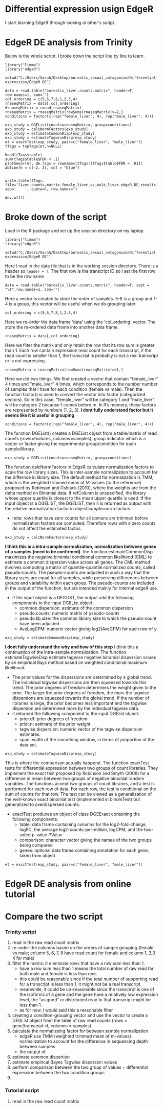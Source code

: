 # Differential expression usign EdgeR
I start learning EdgeR through looking at other's script.

# EdgeR DE analysis from Trinity
Below is the whole script. I broke down the script line by line to learn. 
```
library("limma")
library("edgeR")

setwd("C:/Users/Sarah/Desktop/borealis_sexual_antagonism/Differential expression/EdgeR DE")

data = read.table("borealis_liver.counts.matrix", header=T, row.names=1, com='')
col_ordering = c(5,6,7,8,1,2,3,4)
rnaseqMatrix = data[,col_ordering]
#rnaseqMatrix = round(rnaseqMatrix)
rnaseqMatrix = rnaseqMatrix[rowSums(rnaseqMatrix)>=2,]
conditions = factor(c(rep("female_liver", 4), rep("male_liver", 4)))

exp_study = DGEList(counts=rnaseqMatrix, group=conditions)
exp_study = calcNormFactors(exp_study)
exp_study = estimateCommonDisp(exp_study)
exp_study = estimateTagwiseDisp(exp_study)
et = exactTest(exp_study, pair=c("female_liver", "male_liver"))
tTags = topTags(et,n=NULL)

head(tTags$table)
sum(tTags$table$FDR < .1)
plotSmear(et, de.tags = rownames(tTags)[tTags$table$FDR < .01])
abline(h = c(-2, 2), col = "blue")


write.table(tTags, file='liver.counts.matrix.female_liver_vs_male_liver.edgeR.DE_results', sep='	', quote=F, row.names=T)

dev.off()
```
# Broke down of the script
Load in the R package and set up the session directory on my laptop.
```
library("limma")
library("edgeR")

setwd("C:/Users/Sarah/Desktop/borealis_sexual_antagonism/Differential expression/EdgeR DE")
```
Here I read in the data file that is in the working session directory. There is a header so `header = T`. The first row is the transcript ID so I set the first row to be the row.name 
```
data = read.table("borealis_liver.counts.matrix", header=T, sept = "\t",row.names=1, com='')
```
Here a vector is created to store the order of samples. 5-8 is a group and 1-4 is a group, this vector will be useful when we do grouping later
```
col_ordering = c(5,6,7,8,1,2,3,4)
```
Here we re-order the data frame 'data' using the 'col_ordering' vector. The store the re-ordered data frame into another data frame. 
```
rnaseqMatrix = data[,col_ordering]
```
Here we filter the matrix and only retain the row that its row sum is greater than 1. Each row contain expression read count for each transcript, if the read count is smaller than 1, the transcript is probably is not a real transcript or is not expressing. 
```
rnaseqMatrix = rnaseqMatrix[rowSums(rnaseqMatrix)>=1,]
```
Here we did two things. We first created a vector that contain "female_liver" 4 times and "male_liver" 4 times, which corresponds to the number number of samples that I have for each condition (female vs male). Then the function factor() is used to convert the vector into factor (categorized vectors). So in this case, "female_liver" will be category 1 and "male_liver" will be category 2 because f comes before m.  In R’s memory, these factors are represented by numbers (1, 2, 3). **I dont fully understand factor but it seems like it is useful in grouping** 
```
conditions = factor(c(rep("female_liver", 4), rep("male_liver", 4)))
```
The function DGEList() creates a DGEList object from a table/matrix of read counts (rows=features, columns=samples), 
group indicator which is a vector or factor giving the experimental group/condition for each sample/library.
```
exp_study = DGEList(counts=rnaseqMatrix, group=conditions)
```
The function calcNormFactors in EdgeR calculate normalization factors to scale the raw library sizes. This is inter-sample normalization to account for the differnce in library size. The default method for normalization is TMM, which is the weighted trimmed mean of M-values (to the reference) proposed by Robinson and Oshlack (2010), where the weights are from the delta method on Binomial data. If refColumn is unspecified, the library whose upper quartile is closest to the mean upper quartile is used. If the input object is a DGELIST, the DGELIST, then it is returned as output with the relative normalization factor in object$samples$norm.factors. 
  - note: rows that have zero counts for all comuns are trimmed before normalization factors are computed. Therefore rows with a zero counts do not affect the estimated factos. 
```
exp_study = calcNormFactors(exp_study)
```
**I think this is a intra-sample normalization, normalization between genes of a samples (need to be confirmed).** the function estimateCommonDisp maximizes the negative binomial conditional common likelihood (CML) to estimate a common dispersion value across all genes. The CML method involves computing a matrix of quantile-quantile normalized counts, called pseudo-counts. The pseudo-counts are adjusted in such a way that the library sizes are equal for all samples, while preserving differences between groups and variability within each group. The pseudo-counts are included in the output of the function, but are intended mainly for internal edgeR use.
  - if the input object is a DEGLIST, the output add the following components to the input DGEList object:
    - common.dispersion: estimate of the common dispersion
    - pseudo.counts: numeric matrix of pseudo-counts
    - pseudo.lib.size: the common library size to which the pseudo-count have been adjusted
    - AveLogCPM: numeric vector giving log2(AveCPM) for each row of y
```
exp_study = estimateCommonDisp(exp_study)
```
**I dont fully understand the why and how of this step** I think this a continuation of the intra-sample normalization. The function estimateTagwiseDisp estimate tagwise negative binomial dispersion values by an empirical Bays method based on weighted conditional maximum likelihood.
  - The prior values for the dispersions are determined by a global trend. The individual tagwise dispersions are then squeezed towards this trend. The prior degrees of freedom determines the weight given to the prior. The larger the prior degrees of freedom, the more the tagwise dispersions are squeezed towards the global trend. If the number of libraries is large, the prior becomes less important and the tagwise dispersion are determined more by the individual tagwise data.
  - it returned the following component to the input DGElist object:
    - prior.df: prior degrees of freedom.
    - prior.n: estimate of the prior weight.
    - tagwise.dispersion: numeric vector of the tagwise dispersion estimates.
    - span: width of the smoothing window, in terms of proportion of the data set.
```
exp_study = estimateTagwiseDisp(exp_study)

```
This is where the comparison actually happend. The function exactTest tests for differential expression between two groups of count libraries. They implement the exact test proposed by Robinson and Smyth (2008) for a difference in mean between two groups of negative binomial random variables. The functions accept two groups of count libraries, and a test is performed for each row of data. For each row, the test is conditional on the sum of counts for that row. The test can be viewed as a generalization of the well-known exact binomial test (implemented in binomTest) but generalized to overdispersed counts.
  - exactTest produces an object of class DGEExact containing the following components:
    - table: data frame containing columns for the log2-fold-change, logFC, the average log2-counts-per-million, logCPM, and the two-sided p-value PValue
    - comparison: character vector giving the names of the two groups being compared
    - genes: optional data frame containing annotation for each gene; taken from object

```
et = exactTest(exp_study, pair=c("female_liver", "male_liver"))

```

# EdgeR DE analysis from online tutorial

# Compare the two script
### Trinity script
1. read in the raw read count matrix
2. re-order the columns based on the orders of sample grouping (female vs male; column 5, 6, 7, 8 have read count for female and column 1, 2,3 4 for male)
3. filter the matrix: it eleminate rows that have a row sum less than 1, 
    - have a row sum less than 1 means the total number of raw read for both male and female is less than one.
    - this could be reasonable since if the total number of supporting read for a transcript is less than 1, it might not be a real transcript. 
    - meanwhile, it could be un-reasonable since the transcirpt is one of the isoforms of a gene and the gene have a relatively low expression level, the "asigned" or distributed read to that transcript might be less than 1. 
    - as for now, I would said this a reasonable filter
4. creating a condition-grouping vector and use the vector to create a DEGList object from the table of raw read counts (rows = gene/transcript id, columns = samples)
5. calculate the normalizeing factor for between sample normalization
    - edgeR use TMM (weighted trimmed mean of m-values) normalization to account for the difference in sequencing depth between samples
    - the output of 
6. estimate common dispertion
7. estimate empirical Bayes Tagwise dispersion values
8. perform comparison between the two group of values = differential expression between the two condition groups
9. 


### Tutorial script
1. read in the raw read count matrix
